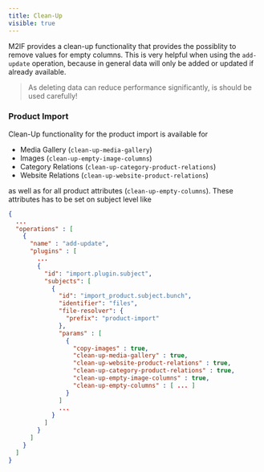 ```yaml
---
title: Clean-Up
visible: true
---
```


M2IF provides a clean-up functionality that provides the possiblity to remove values for empty columns. This is very helpful when using the `add-update` operation, because in general data will only be added or updated if already available.

> As deleting data can reduce performance significantly, is should be used carefully!

### Product Import

Clean-Up functionality for the product import is available for

* Media Gallery (`clean-up-media-gallery`)
* Images (`clean-up-empty-image-columns`)
* Category Relations (`clean-up-category-product-relations`)
* Website Relations (`clean-up-website-product-relations`)

as well as for all product attributes (`clean-up-empty-columns`). These attributes has to be set on subject level like

```json
{
  ...
  "operations" : [
    {
      "name" : "add-update",
      "plugins" : [
        ...
        {
          "id": "import.plugin.subject",
          "subjects": [
            {
              "id": "import_product.subject.bunch",
              "identifier": "files",
              "file-resolver": {
                "prefix": "product-import"
              },
              "params" : [
                {
                  "copy-images" : true,
                  "clean-up-media-gallery" : true,
                  "clean-up-website-product-relations" : true,
                  "clean-up-category-product-relations" : true,
                  "clean-up-empty-image-columns" : true,
                  "clean-up-empty-columns" : [ ... ]
                }
              ]
              ...
            }
          ]
        }
      ]
    }
  ]
}
```